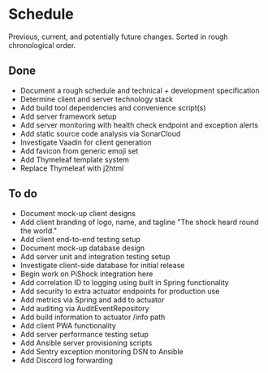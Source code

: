 # Schedule

Previous, current, and potentially future changes.
Sorted in rough chronological order.

## Done

- Document a rough schedule and technical + development specification
- Determine client and server technology stack
- Add build tool dependencies and convenience script(s)
- Add server framework setup
- Add server monitoring with health check endpoint and exception alerts
- Add static source code analysis via SonarCloud
- Investigate Vaadin for client generation
- Add favicon from generic emoji set
- Add Thymeleaf template system
- Replace Thymeleaf with j2html

## To do

- Document mock-up client designs
- Add client branding of logo, name, and tagline "The shock heard round the world."
- Add client end-to-end testing setup
- Document mock-up database design
- Add server unit and integration testing setup
- Investigate client-side database for initial release
- Begin work on PiShock integration here
- Add correlation ID to logging using built in Spring functionality
- Add security to extra actuator endpoints for production use
- Add metrics via Spring and add to actuator
- Add auditing via AuditEventRepository
- Add build information to actuator /info path
- Add client PWA functionality
- Add server performance testing setup
- Add Ansible server provisioning scripts
- Add Sentry exception monitoring DSN to Ansible
- Add Discord log forwarding
